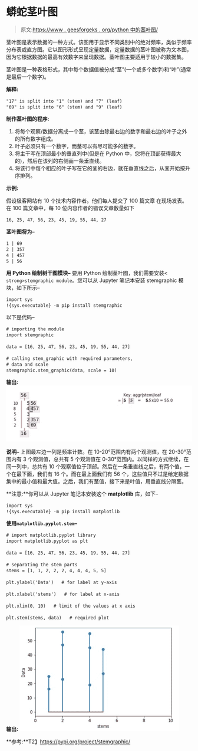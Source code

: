 # 蟒蛇茎叶图

> 原文:[https://www . geesforgeks . org/python 中的茎叶图/](https://www.geeksforgeeks.org/stem-and-leaf-plots-in-python/)

茎叶图是表示数据的一种方式。该图用于显示不同类别中的绝对频率，类似于频率分布表或直方图。它以图形形式呈现定量数据，定量数据的茎叶图被称为文本图，因为它根据数据的最高有效数字来呈现数据。茎叶图主要适用于较小的数据集。

茎叶图是一种表格形式，其中每个数据值被分成“茎”(一个或多个数字)和“叶”(通常是最后一个数字)。

**解释:**

```
"17" is split into "1" (stem) and "7" (leaf)
"69" is split into "6" (stem) and "9" (leaf)
```

**制作茎叶图的程序:**

1.  将每个观察/数据分离成一个茎，该茎由除最右边的数字和最右边的叶子之外的所有数字组成。
2.  叶子必须只有一个数字，而茎可以有尽可能多的数字。
3.  将主干写在顶部最小的垂直列中(但是在 Python 中，您将在顶部获得最大的)，然后在该列的右侧画一条垂直线。
4.  将该行中每个相应的叶子写在它的茎的右边，就在垂直线之后，从茎开始按升序排列。

**示例:**

假设极客网站有 10 个技术内容作者。他们每人提交了 100 篇文章
在现场发表。在 100 篇文章中，每 10 位内容作者的错误文章数量如下

```
16, 25, 47, 56, 23, 45, 19, 55, 44, 27
```

**茎叶图将为–**

```
1 | 69
2 | 357
4 | 457
5 | 56
```

**用 Python 绘制树干图模块–**
要用 Python 绘制茎叶图，我们需要安装< `strong>stemgraphic module`。您可以从 Jupyter 笔记本安装 stemgraphic 模块，如下所示–

```
import sys
!{sys.executable} -m pip install stemgraphic

```

以下是代码–

```
# importing the module
import stemgraphic

data = [16, 25, 47, 56, 23, 45, 19, 55, 44, 27]

# calling stem_graphic with required parameters,
# data and scale
stemgraphic.stem_graphic(data, scale = 10)
```

**输出:**
![](img/83c2e4611eb19e40712d0741228fef8a.png)

**说明–**
上图最左边一列是频率计数。在 10-20°范围内有两个观测值，在 20-30°范围内有 3 个观测值，总共有 5 个观测值在 0-30°范围内。以同样的方式继续，在同一列中，总共有 10 个观察值位于顶部。然后在一条垂直线之后，有两个值，一个在最下面，我们有 16 个。而在最上面我们有 56 个，这些值只不过是给定数据集中的最小值和最大值。之后，我们有茎值，接下来是叶值，用垂直线分隔茎。

**注意:**你可以从 Jupyter 笔记本安装这个 **matplotlib** 库，如下–

```
import sys
!{sys.executable} -m pip install matplotlib
```

**使用`matplotlib.pyplot.stem`–**

```
# import matplotlib.pyplot library
import matplotlib.pyplot as plt

data = [16, 25, 47, 56, 23, 45, 19, 55, 44, 27]

# separating the stem parts
stems = [1, 1, 2, 2, 2, 4, 4, 4, 5, 5]

plt.ylabel('Data')   # for label at y-axis

plt.xlabel('stems')   # for label at x-axis

plt.xlim(0, 10)   # limit of the values at x axis

plt.stem(stems, data)   # required plot
```

**输出:**
![](img/d0102a7a9acfd5a248b9438156441765.png)

**参考:**T2】https://pypi.org/project/stemgraphic/